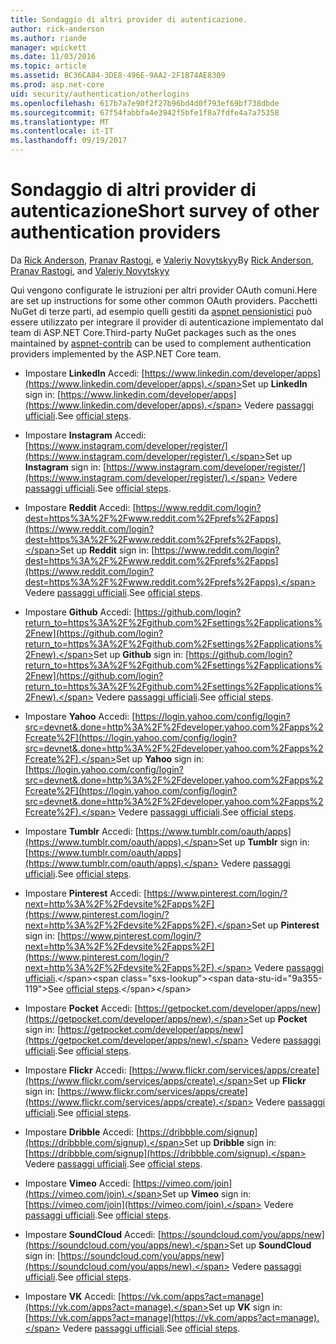 ```yaml
---
title: Sondaggio di altri provider di autenticazione.
author: rick-anderson
ms.author: riande
manager: wpickett
ms.date: 11/03/2016
ms.topic: article
ms.assetid: BC36CA84-3DE8-496E-9AA2-2F1B74AE8309
ms.prod: asp.net-core
uid: security/authentication/otherlogins
ms.openlocfilehash: 617b7a7e90f2f27b96bd4d0f793ef69bf738dbde
ms.sourcegitcommit: 67f54fabbfa4e3942f5bfe1f8a7fdfe4a7a75358
ms.translationtype: MT
ms.contentlocale: it-IT
ms.lasthandoff: 09/19/2017
---
```

# <a name="short-survey-of-other-authentication-providers"></a><span data-ttu-id="9a355-102">Sondaggio di altri provider di autenticazione</span><span class="sxs-lookup"><span data-stu-id="9a355-102">Short survey of other authentication providers</span></span>

<a name=security-authentication-other-logins></a>

<span data-ttu-id="9a355-103">Da [Rick Anderson](https://twitter.com/RickAndMSFT), [Pranav Rastogi](https://github.com/rustd), e [Valeriy Novytskyy](https://github.com/01binary)</span><span class="sxs-lookup"><span data-stu-id="9a355-103">By [Rick Anderson](https://twitter.com/RickAndMSFT), [Pranav Rastogi](https://github.com/rustd), and [Valeriy Novytskyy](https://github.com/01binary)</span></span>

<span data-ttu-id="9a355-104">Qui vengono configurate le istruzioni per altri provider OAuth comuni.</span><span class="sxs-lookup"><span data-stu-id="9a355-104">Here are set up instructions for some other common OAuth providers.</span></span> <span data-ttu-id="9a355-105">Pacchetti NuGet di terze parti, ad esempio quelli gestiti da [aspnet pensionistici](https://www.nuget.org/packages?q=owners%3Aaspnet-contrib+title%3AOAuth) può essere utilizzato per integrare il provider di autenticazione implementato dal team di ASP.NET Core.</span><span class="sxs-lookup"><span data-stu-id="9a355-105">Third-party NuGet packages such as the ones maintained by [aspnet-contrib](https://www.nuget.org/packages?q=owners%3Aaspnet-contrib+title%3AOAuth) can be used to complement authentication providers implemented by the ASP.NET Core team.</span></span>

* <span data-ttu-id="9a355-106">Impostare **LinkedIn** Accedi: [https://www.linkedin.com/developer/apps](https://www.linkedin.com/developer/apps).</span><span class="sxs-lookup"><span data-stu-id="9a355-106">Set up **LinkedIn** sign in: [https://www.linkedin.com/developer/apps](https://www.linkedin.com/developer/apps).</span></span> <span data-ttu-id="9a355-107">Vedere [passaggi ufficiali](https://developer.linkedin.com/docs/oauth2).</span><span class="sxs-lookup"><span data-stu-id="9a355-107">See [official steps](https://developer.linkedin.com/docs/oauth2).</span></span>

* <span data-ttu-id="9a355-108">Impostare **Instagram** Accedi: [https://www.instagram.com/developer/register/](https://www.instagram.com/developer/register/).</span><span class="sxs-lookup"><span data-stu-id="9a355-108">Set up **Instagram** sign in: [https://www.instagram.com/developer/register/](https://www.instagram.com/developer/register/).</span></span> <span data-ttu-id="9a355-109">Vedere [passaggi ufficiali](https://www.instagram.com/developer/authentication/).</span><span class="sxs-lookup"><span data-stu-id="9a355-109">See [official steps](https://www.instagram.com/developer/authentication/).</span></span>

* <span data-ttu-id="9a355-110">Impostare **Reddit** Accedi: [https://www.reddit.com/login?dest=https%3A%2F%2Fwww.reddit.com%2Fprefs%2Fapps](https://www.reddit.com/login?dest=https%3A%2F%2Fwww.reddit.com%2Fprefs%2Fapps).</span><span class="sxs-lookup"><span data-stu-id="9a355-110">Set up **Reddit** sign in: [https://www.reddit.com/login?dest=https%3A%2F%2Fwww.reddit.com%2Fprefs%2Fapps](https://www.reddit.com/login?dest=https%3A%2F%2Fwww.reddit.com%2Fprefs%2Fapps).</span></span> <span data-ttu-id="9a355-111">Vedere [passaggi ufficiali](https://github.com/reddit/reddit/wiki/OAuth2-Quick-Start-Example).</span><span class="sxs-lookup"><span data-stu-id="9a355-111">See [official steps](https://github.com/reddit/reddit/wiki/OAuth2-Quick-Start-Example).</span></span>

* <span data-ttu-id="9a355-112">Impostare **Github** Accedi: [https://github.com/login?return_to=https%3A%2F%2Fgithub.com%2Fsettings%2Fapplications%2Fnew](https://github.com/login?return_to=https%3A%2F%2Fgithub.com%2Fsettings%2Fapplications%2Fnew).</span><span class="sxs-lookup"><span data-stu-id="9a355-112">Set up **Github** sign in: [https://github.com/login?return_to=https%3A%2F%2Fgithub.com%2Fsettings%2Fapplications%2Fnew](https://github.com/login?return_to=https%3A%2F%2Fgithub.com%2Fsettings%2Fapplications%2Fnew).</span></span> <span data-ttu-id="9a355-113">Vedere [passaggi ufficiali](https://developer.github.com/v3/oauth/).</span><span class="sxs-lookup"><span data-stu-id="9a355-113">See [official steps](https://developer.github.com/v3/oauth/).</span></span>

* <span data-ttu-id="9a355-114">Impostare **Yahoo** Accedi: [https://login.yahoo.com/config/login?src=devnet&.done=http%3A%2F%2Fdeveloper.yahoo.com%2Fapps%2Fcreate%2F](https://login.yahoo.com/config/login?src=devnet&.done=http%3A%2F%2Fdeveloper.yahoo.com%2Fapps%2Fcreate%2F).</span><span class="sxs-lookup"><span data-stu-id="9a355-114">Set up **Yahoo** sign in: [https://login.yahoo.com/config/login?src=devnet&.done=http%3A%2F%2Fdeveloper.yahoo.com%2Fapps%2Fcreate%2F](https://login.yahoo.com/config/login?src=devnet&.done=http%3A%2F%2Fdeveloper.yahoo.com%2Fapps%2Fcreate%2F).</span></span> <span data-ttu-id="9a355-115">Vedere [passaggi ufficiali](https://developer.yahoo.com/bbauth/user.html).</span><span class="sxs-lookup"><span data-stu-id="9a355-115">See [official steps](https://developer.yahoo.com/bbauth/user.html).</span></span>

* <span data-ttu-id="9a355-116">Impostare **Tumblr** Accedi: [https://www.tumblr.com/oauth/apps](https://www.tumblr.com/oauth/apps).</span><span class="sxs-lookup"><span data-stu-id="9a355-116">Set up **Tumblr** sign in: [https://www.tumblr.com/oauth/apps](https://www.tumblr.com/oauth/apps).</span></span> <span data-ttu-id="9a355-117">Vedere [passaggi ufficiali](https://www.tumblr.com/docs/api/v2#auth).</span><span class="sxs-lookup"><span data-stu-id="9a355-117">See [official steps](https://www.tumblr.com/docs/api/v2#auth).</span></span>

* <span data-ttu-id="9a355-118">Impostare **Pinterest** Accedi: [https://www.pinterest.com/login/?next=http%3A%2F%2Fdevsite%2Fapps%2F](https://www.pinterest.com/login/?next=http%3A%2F%2Fdevsite%2Fapps%2F).</span><span class="sxs-lookup"><span data-stu-id="9a355-118">Set up **Pinterest** sign in: [https://www.pinterest.com/login/?next=http%3A%2F%2Fdevsite%2Fapps%2F](https://www.pinterest.com/login/?next=http%3A%2F%2Fdevsite%2Fapps%2F).</span></span> <span data-ttu-id="9a355-119">Vedere [passaggi ufficiali](https://developers.pinterest.com/docs/api/overview/?).</span><span class="sxs-lookup"><span data-stu-id="9a355-119">See [official steps](https://developers.pinterest.com/docs/api/overview/?).</span></span>

* <span data-ttu-id="9a355-120">Impostare **Pocket** Accedi: [https://getpocket.com/developer/apps/new](https://getpocket.com/developer/apps/new).</span><span class="sxs-lookup"><span data-stu-id="9a355-120">Set up **Pocket** sign in: [https://getpocket.com/developer/apps/new](https://getpocket.com/developer/apps/new).</span></span> <span data-ttu-id="9a355-121">Vedere [passaggi ufficiali](https://getpocket.com/developer/docs/authentication).</span><span class="sxs-lookup"><span data-stu-id="9a355-121">See [official steps](https://getpocket.com/developer/docs/authentication).</span></span>

* <span data-ttu-id="9a355-122">Impostare **Flickr** Accedi: [https://www.flickr.com/services/apps/create](https://www.flickr.com/services/apps/create).</span><span class="sxs-lookup"><span data-stu-id="9a355-122">Set up **Flickr** sign in: [https://www.flickr.com/services/apps/create](https://www.flickr.com/services/apps/create).</span></span> <span data-ttu-id="9a355-123">Vedere [passaggi ufficiali](https://www.flickr.com/services/api/auth.oauth.html).</span><span class="sxs-lookup"><span data-stu-id="9a355-123">See [official steps](https://www.flickr.com/services/api/auth.oauth.html).</span></span>

* <span data-ttu-id="9a355-124">Impostare **Dribble** Accedi: [https://dribbble.com/signup](https://dribbble.com/signup).</span><span class="sxs-lookup"><span data-stu-id="9a355-124">Set up **Dribble** sign in: [https://dribbble.com/signup](https://dribbble.com/signup).</span></span> <span data-ttu-id="9a355-125">Vedere [passaggi ufficiali](http://developer.dribbble.com/v1/oauth/).</span><span class="sxs-lookup"><span data-stu-id="9a355-125">See [official steps](http://developer.dribbble.com/v1/oauth/).</span></span>

* <span data-ttu-id="9a355-126">Impostare **Vimeo** Accedi: [https://vimeo.com/join](https://vimeo.com/join).</span><span class="sxs-lookup"><span data-stu-id="9a355-126">Set up **Vimeo** sign in: [https://vimeo.com/join](https://vimeo.com/join).</span></span> <span data-ttu-id="9a355-127">Vedere [passaggi ufficiali](https://developer.vimeo.com/api/authentication).</span><span class="sxs-lookup"><span data-stu-id="9a355-127">See [official steps](https://developer.vimeo.com/api/authentication).</span></span>

* <span data-ttu-id="9a355-128">Impostare **SoundCloud** Accedi: [https://soundcloud.com/you/apps/new](https://soundcloud.com/you/apps/new).</span><span class="sxs-lookup"><span data-stu-id="9a355-128">Set up **SoundCloud** sign in: [https://soundcloud.com/you/apps/new](https://soundcloud.com/you/apps/new).</span></span> <span data-ttu-id="9a355-129">Vedere [passaggi ufficiali](https://developers.soundcloud.com/blog/we-love-oauth-2).</span><span class="sxs-lookup"><span data-stu-id="9a355-129">See [official steps](https://developers.soundcloud.com/blog/we-love-oauth-2).</span></span>

* <span data-ttu-id="9a355-130">Impostare **VK** Accedi: [https://vk.com/apps?act=manage](https://vk.com/apps?act=manage).</span><span class="sxs-lookup"><span data-stu-id="9a355-130">Set up **VK** sign in: [https://vk.com/apps?act=manage](https://vk.com/apps?act=manage).</span></span> <span data-ttu-id="9a355-131">Vedere [passaggi ufficiali](https://vk.com/pages?oid=-17680044&p=Authorizing_Sites).</span><span class="sxs-lookup"><span data-stu-id="9a355-131">See [official steps](https://vk.com/pages?oid=-17680044&p=Authorizing_Sites).</span></span>
